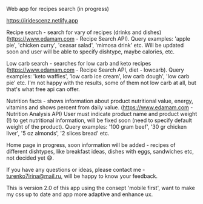 Web app for recipes search (in progress)

https://iridescenz.netlify.app

Recipe search - search for vary of recipes (drinks and dishes) (https://www.edamam.com - Recipe Search API).
Query examples: 'apple pie', 'chicken curry', 'ceasar salad', 'mimosa drink' etc.
Will be updated soon and user will be able to specify dishtype, maybe calories, etc.

Low carb search - searches for low carb and keto recipes (https://www.edamam.com - Recipe Search API, diet - lowcarb).
Query examples: 'keto waffles', 'low carb ice cream', low carb dough', 'low carb pie' etc. 
I'm not happy with the results, some of them not low carb at all, but that's what free api can offer.

Nutrition facts - shows information about product nutritional value, energy, vitamins and shows percent from daily value. (https://www.edamam.com  - Nutrition Analysis API)
User must indicate product name and product weight (!) to get nutritional information, will be fixed soon (need to specify default weight of the product).
Query examples: '100 gram beef', '30 gr chicken liver', '5 oz almonds', '2 slices bread' etc.

Home page in progress, soon information will be added - recipes of different dishtypes, like breakfast ideas, dishes with eggs, sandwiches etc, not decided yet 😅.

If you have any questions or ideas, please contact me  - turenko7irina@mail.ru, will be happy to know your feedback.


This is version 2.0 of this app using the consept 'mobile first', want to make my css up to date and app more adaptive and enhance ux.
